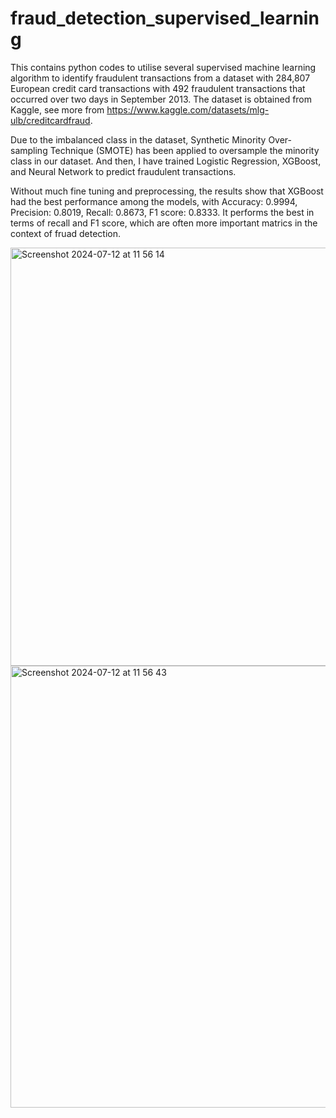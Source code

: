 # fraud_detection_supervised_learning
This contains python codes to utilise several supervised machine learning algorithm to identify fraudulent transactions from a dataset with 284,807 European credit card transactions with 492 fraudulent transactions that occurred over two days in September 2013. The dataset is obtained from Kaggle, see more from https://www.kaggle.com/datasets/mlg-ulb/creditcardfraud.

Due to the imbalanced class in the dataset, Synthetic Minority Over-sampling Technique (SMOTE) has been applied to oversample the minority class in our dataset. And then, I have trained Logistic Regression, XGBoost, and Neural Network to predict fraudulent transactions. 

Without much fine tuning and preprocessing, the results show that XGBoost had the best performance among the models, with Accuracy: 0.9994, Precision: 0.8019, Recall: 0.8673, F1 score: 0.8333. It performs the best in terms of recall and F1 score, which are often more important matrics in the context of fruad detection.

<img width="669" alt="Screenshot 2024-07-12 at 11 56 14" src="https://github.com/user-attachments/assets/7a2e8184-bcfd-4614-9229-728e16c452fc">

<img width="707" alt="Screenshot 2024-07-12 at 11 56 43" src="https://github.com/user-attachments/assets/8ae773af-616a-4617-89e2-66efcae70675">
